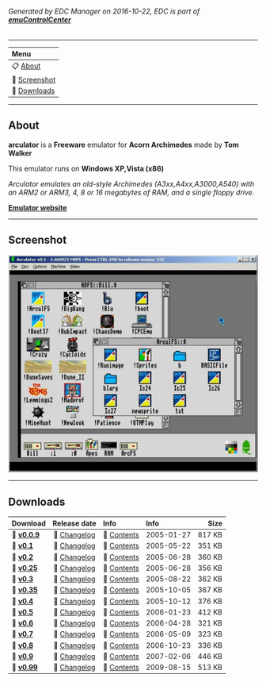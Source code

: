 ###### Generated by EDC Manager on 2016-10-22, EDC is part of [**emuControlCenter**](https://github.com/PhoenixInteractiveNL/emuControlCenter/wiki)
***
| **Menu** |
|:---------|
| :clipboard: [About](#about) |
| :sunrise: [Screenshot](#screenshot) |
| :floppy_disk: [Downloads](#downloads) |
***
## About
**arculator** is a **Freeware** emulator for **Acorn Archimedes** made by **Tom Walker**

This emulator runs on **Windows XP,Vista (x86)**

_Arculator emulates an old-style Archimedes (A3xx,A4xx,A3000,A540) with an ARM2 or ARM3, 4, 8 or 16 megabytes of RAM, and a single floppy drive._

[**Emulator website**](http://b-em.bbcmicro.com/arculator/)
***
## Screenshot
![](https://raw.githubusercontent.com/PhoenixInteractiveNL/edc-masterhook/master/downloadhooks/arculator/arculator_screen.jpg)
***
## Downloads
| Download | Release date  | Info       | Info       | Size       |
|:---------|:-------------:|:-----------|:-----------|-----------:|
| :floppy_disk: [**v0.0.9**](https://github.com/PhoenixInteractiveNL/edc-repo0001/raw/master/arculator/0.0.9.7z) | :page_facing_up: [Changelog](https://github.com/PhoenixInteractiveNL/edc-repo0001/raw/master/arculator/0.0.9_changelog.txt) | :mag_right: [Contents](https://github.com/PhoenixInteractiveNL/edc-repo0001/raw/master/arculator/0.0.9_contents.txt) | 2005-01-27 | 817 KB |
| :floppy_disk: [**v0.1**](https://github.com/PhoenixInteractiveNL/edc-repo0001/raw/master/arculator/0.1.7z) | :page_facing_up: [Changelog](https://github.com/PhoenixInteractiveNL/edc-repo0001/raw/master/arculator/0.1_changelog.txt) | :mag_right: [Contents](https://github.com/PhoenixInteractiveNL/edc-repo0001/raw/master/arculator/0.1_contents.txt) | 2005-05-22 | 351 KB |
| :floppy_disk: [**v0.2**](https://github.com/PhoenixInteractiveNL/edc-repo0001/raw/master/arculator/0.2.7z) | :page_facing_up: [Changelog](https://github.com/PhoenixInteractiveNL/edc-repo0001/raw/master/arculator/0.2_changelog.txt) | :mag_right: [Contents](https://github.com/PhoenixInteractiveNL/edc-repo0001/raw/master/arculator/0.2_contents.txt) | 2005-06-28 | 360 KB |
| :floppy_disk: [**v0.25**](https://github.com/PhoenixInteractiveNL/edc-repo0001/raw/master/arculator/0.25.7z) | :page_facing_up: [Changelog](https://github.com/PhoenixInteractiveNL/edc-repo0001/raw/master/arculator/0.25_changelog.txt) | :mag_right: [Contents](https://github.com/PhoenixInteractiveNL/edc-repo0001/raw/master/arculator/0.25_contents.txt) | 2005-06-28 | 356 KB |
| :floppy_disk: [**v0.3**](https://github.com/PhoenixInteractiveNL/edc-repo0001/raw/master/arculator/0.3.7z) | :page_facing_up: [Changelog](https://github.com/PhoenixInteractiveNL/edc-repo0001/raw/master/arculator/0.3_changelog.txt) | :mag_right: [Contents](https://github.com/PhoenixInteractiveNL/edc-repo0001/raw/master/arculator/0.3_contents.txt) | 2005-08-22 | 362 KB |
| :floppy_disk: [**v0.35**](https://github.com/PhoenixInteractiveNL/edc-repo0001/raw/master/arculator/0.35.7z) | :page_facing_up: [Changelog](https://github.com/PhoenixInteractiveNL/edc-repo0001/raw/master/arculator/0.35_changelog.txt) | :mag_right: [Contents](https://github.com/PhoenixInteractiveNL/edc-repo0001/raw/master/arculator/0.35_contents.txt) | 2005-10-05 | 367 KB |
| :floppy_disk: [**v0.4**](https://github.com/PhoenixInteractiveNL/edc-repo0001/raw/master/arculator/0.4.7z) | :page_facing_up: [Changelog](https://github.com/PhoenixInteractiveNL/edc-repo0001/raw/master/arculator/0.4_changelog.txt) | :mag_right: [Contents](https://github.com/PhoenixInteractiveNL/edc-repo0001/raw/master/arculator/0.4_contents.txt) | 2005-10-12 | 376 KB |
| :floppy_disk: [**v0.5**](https://github.com/PhoenixInteractiveNL/edc-repo0001/raw/master/arculator/0.5.7z) | :page_facing_up: [Changelog](https://github.com/PhoenixInteractiveNL/edc-repo0001/raw/master/arculator/0.5_changelog.txt) | :mag_right: [Contents](https://github.com/PhoenixInteractiveNL/edc-repo0001/raw/master/arculator/0.5_contents.txt) | 2006-01-23 | 412 KB |
| :floppy_disk: [**v0.6**](https://github.com/PhoenixInteractiveNL/edc-repo0001/raw/master/arculator/0.6.7z) | :page_facing_up: [Changelog](https://github.com/PhoenixInteractiveNL/edc-repo0001/raw/master/arculator/0.6_changelog.txt) | :mag_right: [Contents](https://github.com/PhoenixInteractiveNL/edc-repo0001/raw/master/arculator/0.6_contents.txt) | 2006-04-28 | 321 KB |
| :floppy_disk: [**v0.7**](https://github.com/PhoenixInteractiveNL/edc-repo0001/raw/master/arculator/0.7.7z) | :page_facing_up: [Changelog](https://github.com/PhoenixInteractiveNL/edc-repo0001/raw/master/arculator/0.7_changelog.txt) | :mag_right: [Contents](https://github.com/PhoenixInteractiveNL/edc-repo0001/raw/master/arculator/0.7_contents.txt) | 2006-05-09 | 323 KB |
| :floppy_disk: [**v0.8**](https://github.com/PhoenixInteractiveNL/edc-repo0001/raw/master/arculator/0.8.7z) | :page_facing_up: [Changelog](https://github.com/PhoenixInteractiveNL/edc-repo0001/raw/master/arculator/0.8_changelog.txt) | :mag_right: [Contents](https://github.com/PhoenixInteractiveNL/edc-repo0001/raw/master/arculator/0.8_contents.txt) | 2006-10-23 | 336 KB |
| :floppy_disk: [**v0.9**](https://github.com/PhoenixInteractiveNL/edc-repo0001/raw/master/arculator/0.9.7z) | :page_facing_up: [Changelog](https://github.com/PhoenixInteractiveNL/edc-repo0001/raw/master/arculator/0.9_changelog.txt) | :mag_right: [Contents](https://github.com/PhoenixInteractiveNL/edc-repo0001/raw/master/arculator/0.9_contents.txt) | 2007-02-06 | 446 KB |
| :floppy_disk: [**v0.99**](https://github.com/PhoenixInteractiveNL/edc-repo0001/raw/master/arculator/0.99.7z) | :page_facing_up: [Changelog](https://github.com/PhoenixInteractiveNL/edc-repo0001/raw/master/arculator/0.99_changelog.txt) | :mag_right: [Contents](https://github.com/PhoenixInteractiveNL/edc-repo0001/raw/master/arculator/0.99_contents.txt) | 2009-08-15 | 513 KB |

